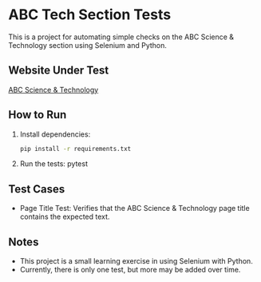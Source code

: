 # ABC Tech Section Tests

This is a project for automating simple checks on the ABC Science & Technology section using Selenium and Python.

## Website Under Test
[ABC Science & Technology](https://www.abc.net.au/news/topic/science-and-technology)

## How to Run
1. Install dependencies:
   ```bash
   pip install -r requirements.txt

2. Run the tests:
   pytest

## Test Cases
- Page Title Test: Verifies that the ABC Science & Technology page title contains the expected text.

## Notes
- This project is a small learning exercise in using Selenium with Python.
- Currently, there is only one test, but more may be added over time.